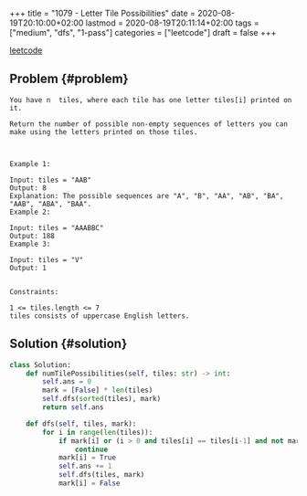 +++
title = "1079 - Letter Tile Possibilities"
date = 2020-08-19T20:10:00+02:00
lastmod = 2020-08-19T20:11:14+02:00
tags = ["medium", "dfs", "1-pass"]
categories = ["leetcode"]
draft = false
+++

[leetcode](https://leetcode.com/problems/letter-tile-possibilities/)


## Problem {#problem}

```text
You have n  tiles, where each tile has one letter tiles[i] printed on it.

Return the number of possible non-empty sequences of letters you can make using the letters printed on those tiles.



Example 1:

Input: tiles = "AAB"
Output: 8
Explanation: The possible sequences are "A", "B", "AA", "AB", "BA", "AAB", "ABA", "BAA".
Example 2:

Input: tiles = "AAABBC"
Output: 188
Example 3:

Input: tiles = "V"
Output: 1


Constraints:

1 <= tiles.length <= 7
tiles consists of uppercase English letters.
```


## Solution {#solution}

```python
class Solution:
    def numTilePossibilities(self, tiles: str) -> int:
        self.ans = 0
        mark = [False] * len(tiles)
        self.dfs(sorted(tiles), mark)
        return self.ans

    def dfs(self, tiles, mark):
        for i in range(len(tiles)):
            if mark[i] or (i > 0 and tiles[i] == tiles[i-1] and not mark[i-1]):
                continue
            mark[i] = True
            self.ans += 1
            self.dfs(tiles, mark)
            mark[i] = False
```
